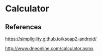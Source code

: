 # Calculator
 
## References ##

https://simpligility.github.io/ksoap2-android/

http://www.dneonline.com/calculator.asmx
